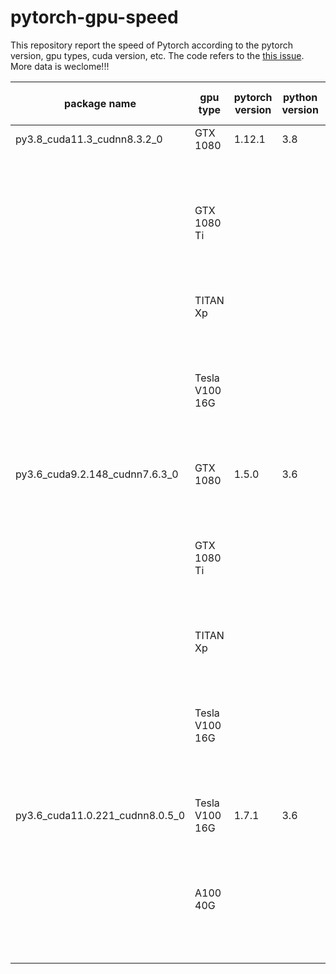 # pytorch-gpu-speed

This repository report the speed of Pytorch according to the pytorch version, gpu types, cuda version, etc. The code refers to the [this issue](https://github.com/pytorch/pytorch/issues/47039). More data is weclome!!!

|package name| gpu type| pytorch version | python version | cuda version | cudnn version| conv1d or conv2d | benchmark | result(ms/iter) |
|-----------|-----------|-----------|-----------|-----------|-----------|-----------|-----------|-----------|
|py3.8_cuda11.3_cudnn8.3.2_0| GTX 1080| 1.12.1| 3.8| 11.3| 8.3.2| conv1d| False | 0.270|
|||||||conv1d|True|0.269|
|||||||conv2d|False|2.883|
|||||||conv2d|True|2.844|
||GTX 1080 Ti|||||conv1d|False|0.283|
|||||||conv1d|True|0.281|
|||||||conv2d|False|2.225|
|||||||conv2d|True|2.079|
||TITAN Xp|||||conv1d|False|0.282|
|||||||conv1d|True|0.277|
|||||||conv2d|False|2.069|
|||||||conv2d|True|1.951|
||Tesla V100 16G|||||conv1d|False|0.425|
|||||||conv1d|True|0.421|
|||||||conv2d|False|1.465|
|||||||conv2d|True|1.433|
|py3.6_cuda9.2.148_cudnn7.6.3_0| GTX 1080| 1.5.0| 3.6| 9.2| 7.6.3| conv1d| False | 0.313|
|||||||conv1d|True|0.318|
|||||||conv2d|False|3.104|
|||||||conv2d|True|3.089|
||GTX 1080 Ti|||||conv1d|False|0.262|
|||||||conv1d|True|0.262|
|||||||conv2d|False|2.222|
|||||||conv2d|True|2.188|
||TITAN Xp|||||conv1d|False|0.268|
|||||||conv1d|True|0.267|
|||||||conv2d|False|2.256|
|||||||conv2d|True|2.083|
||Tesla V100 16G|||||conv1d|False|0.484|
|||||||conv1d|True|0.491|
|||||||conv2d|False|1.759|
|||||||conv2d|True|1.716|
|py3.6_cuda11.0.221_cudnn8.0.5_0| Tesla V100 16G| 1.7.1| 3.6| 11.0| 8.0.5| conv1d| False | 0.675|
|||||||conv1d|True|0.616|
|||||||conv2d|False|6.487|
|||||||conv2d|True|6.483|
||A100 40G|||||conv1d|False|0.825|
|||||||conv1d|True|0.457|
|||||||conv2d|False|1.801|
|||||||conv2d|True|1.457|